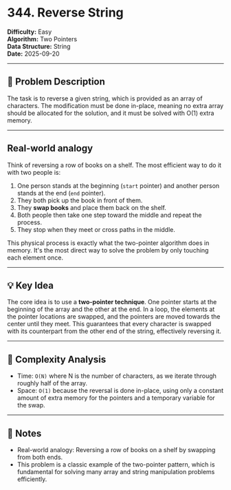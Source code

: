 # 344. Reverse String

**Difficulty:** Easy  
**Algorithm:** Two Pointers  
**Data Structure:** String  
**Date:** 2025-09-20  

---

## 📝 Problem Description
The task is to reverse a given string, which is provided as an array of characters. The modification must be done in-place, meaning no extra array should be allocated for the solution, and it must be solved with O(1) extra memory.

---

## Real-world analogy
Think of reversing a row of books on a shelf. The most efficient way to do it with two people is:

1.  One person stands at the beginning (`start` pointer) and another person stands at the end (`end` pointer).
2.  They both pick up the book in front of them.
3.  They **swap books** and place them back on the shelf.
4.  Both people then take one step toward the middle and repeat the process.
5.  They stop when they meet or cross paths in the middle.

This physical process is exactly what the two-pointer algorithm does in memory. It's the most direct way to solve the problem by only touching each element once.

---

## 💡 Key Idea
The core idea is to use a **two-pointer technique**. One pointer starts at the beginning of the array and the other at the end. In a loop, the elements at the pointer locations are swapped, and the pointers are moved towards the center until they meet. This guarantees that every character is swapped with its counterpart from the other end of the string, effectively reversing it.

---

## 🧮 Complexity Analysis
- Time: `O(N)` where N is the number of characters, as we iterate through roughly half of the array.
- Space: `O(1)` because the reversal is done in-place, using only a constant amount of extra memory for the pointers and a temporary variable for the swap.

---

## 📖 Notes
- Real-world analogy: Reversing a row of books on a shelf by swapping from both ends.
- This problem is a classic example of the two-pointer pattern, which is fundamental for solving many array and string manipulation problems efficiently.
